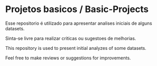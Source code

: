 # Projetos basicos / Basic-Projects
Esse repositorio é utilizado para apresentar analises iniciais de alguns datasets.

Sinta-se livre para realizar criticas ou sugestoes de melhorias.

This repository is used to present initial analyzes of some datasets.

Feel free to make reviews or suggestions for improvements.
